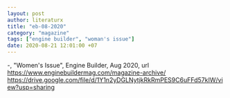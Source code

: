 ```yaml
---
layout: post
author: literaturx
title: "eb-08-2020"
category: "magazine"
tags: ["engine builder", "woman's issue"]
date: 2020-08-21 12:01:00 +07
---
```


-, "Women's Issue", Engine Builder, Aug 2020, url <https://www.enginebuildermag.com/magazine-archive/>
https://drive.google.com/file/d/1Y1n2yDGLNytjkRkRmPES9C6uFFd57kIW/view?usp=sharing
